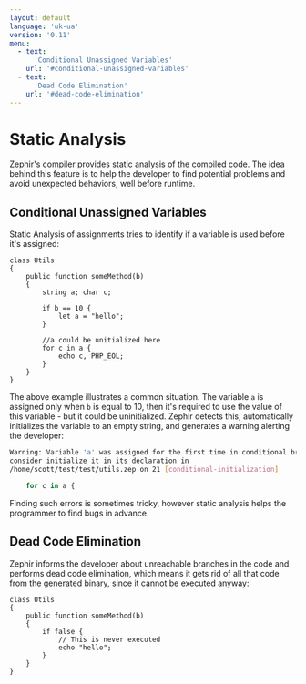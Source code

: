 ```yaml
---
layout: default
language: 'uk-ua'
version: '0.11'
menu:
  - text:
      'Conditional Unassigned Variables'
    url: '#conditional-unassigned-variables'
  - text:
      'Dead Code Elimination'
    url: '#dead-code-elimination'
---
```

# Static Analysis

Zephir's compiler provides static analysis of the compiled code. The idea behind this feature is to help the developer to find potential problems and avoid unexpected behaviors, well before runtime.

<a name='conditional-unassigned-variables'></a>

## Conditional Unassigned Variables

Static Analysis of assignments tries to identify if a variable is used before it's assigned:

```zephir
class Utils
{
    public function someMethod(b)
    {
        string a; char c;

        if b == 10 {
            let a = "hello";
        }

        //a could be unitialized here
        for c in a {
            echo c, PHP_EOL;
        }
    }
}
```

The above example illustrates a common situation. The variable `a` is assigned only when `b` is equal to 10, then it's required to use the value of this variable - but it could be uninitialized. Zephir detects this, automatically initializes the variable to an empty string, and generates a warning alerting the developer:

```bash
Warning: Variable 'a' was assigned for the first time in conditional branch,
consider initialize it in its declaration in
/home/scott/test/test/utils.zep on 21 [conditional-initialization]

    for c in a {
```

Finding such errors is sometimes tricky, however static analysis helps the programmer to find bugs in advance.

<a name='dead-code-elimination'></a>

## Dead Code Elimination

Zephir informs the developer about unreachable branches in the code and performs dead code elimination, which means it gets rid of all that code from the generated binary, since it cannot be executed anyway:

```zephir
class Utils
{
    public function someMethod(b)
    {
        if false {
            // This is never executed
            echo "hello";
        }
    }
}
```
